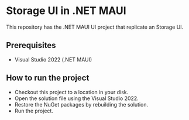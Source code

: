 # Storage UI in .NET MAUI

This repository has the .NET MAUI UI project that replicate an Storage UI.

## Prerequisites

* Visual Studio 2022 (.NET MAUI)

## How to run the project

* Checkout this project to a location in your disk.
* Open the solution file using the Visual Studio 2022.
* Restore the NuGet packages by rebuilding the solution.
* Run the project.
